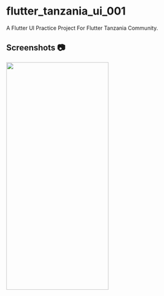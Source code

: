 # flutter_tanzania_ui_001

A Flutter UI Practice Project For Flutter Tanzania Community.

## Screenshots 📷

<img src="https://raw.githubusercontent.com/Ab3id/flutter_tanzania_001/master/screenshots/screenshot1.jpg" width="270" height="600">
